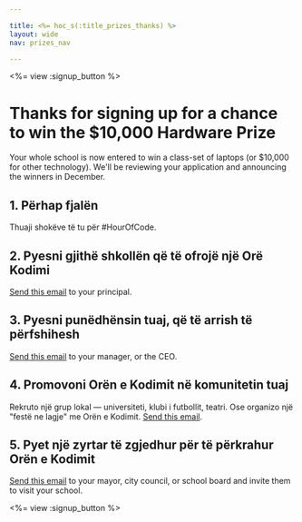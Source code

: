 ```yaml
---

title: <%= hoc_s(:title_prizes_thanks) %>
layout: wide
nav: prizes_nav

---
```


<%= view :signup_button %>

# Thanks for signing up for a chance to win the $10,000 Hardware Prize

Your whole school is now entered to win a class-set of laptops (or $10,000 for other technology). We'll be reviewing your application and announcing the winners in December.

## 1. Përhap fjalën

Thuaji shokëve të tu për #HourOfCode.

## 2. Pyesni gjithë shkollën që të ofrojë një Orë Kodimi

[Send this email](<%= resolve_url('/promote/resources#email') %>) to your principal.

## 3. Pyesni punëdhënsin tuaj, që të arrish të përfshihesh

[Send this email](<%= resolve_url('/promote/resources#email') %>) to your manager, or the CEO.

## 4. Promovoni Orën e Kodimit në komunitetin tuaj

Rekruto një grup lokal — universiteti, klubi i futbollit, teatri. Ose organizo një "festë ne lagje" me Orën e Kodimit. [Send this email](<%= resolve_url('/promote/resources#email') %>).

## 5. Pyet një zyrtar të zgjedhur për të përkrahur Orën e Kodimit

[Send this email](<%= resolve_url('/promote/resources#politicians') %>) to your mayor, city council, or school board and invite them to visit your school.

<%= view :signup_button %>